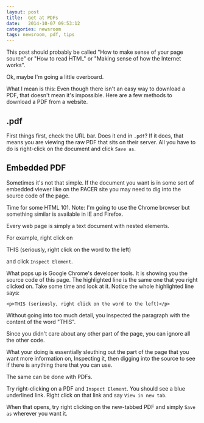 ```yaml
---
layout: post
title:  Get at PDFs
date:   2014-10-07 09:53:12
categories: newsroom
tags: newsroom, pdf, tips
---
```


This post should probably be called "How to make sense of your page source" or "How to read HTML" or "Making sense of how the Internet works".

Ok, maybe I'm going a little overboard.

What I mean is this: Even though there isn't an easy way to download a PDF, that doesn't mean it's impossible. Here are a few methods to download a PDF from a website.

## .pdf

First things first, check the URL bar. Does it end in `.pdf`? If it does, that means you are viewing the raw PDF that sits on their server. All you have to do is right-click on the document and click `Save as`.

## Embedded PDF

Sometimes it's not that simple. If the document you want is in some sort of embedded viewer like on the PACER site you may need to dig into the source code of the page.

Time for some HTML 101. Note: I'm going to use the Chrome browser but something similar is available in IE and Firefox.

Every web page is simply a text document with nested elements.

For example, right click on

THIS (seriously, right click on the word to the left)

and click `Inspect Element`.

What pops up is Google Chrome's developer tools. It is showing you the source code of this page. The highlighted line is the same one that you right clicked on. Take some time and look at it.
Notice the whole highlighted line says:

```
<p>THIS (seriously, right click on the word to the left)</p>
```

Without going into too much detail, you inspected the paragraph with the content of the word "THIS".

Since you didn't care about any other part of the page, you can ignore all the other code.

What your doing is essentially sleuthing out the part of the page that you want more information on, Inspecting it, then digging into the source to see if there is anything there that you can use.

The same can be done with PDFs.

Try right-clicking on a PDF and `Inspect Element`. You should see a blue underlined link. Right click on that link and say `View in new tab`.

When that opens, try right clicking on the new-tabbed PDF and simply `Save as` wherever you want it.
